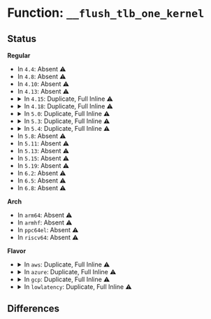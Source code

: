 # Function: <code>__flush_tlb_one_kernel</code>

## Status
<b>Regular</b>
<ul>
<li>
In <code>4.4</code>: Absent ⚠️
</li>
<li>
In <code>4.8</code>: Absent ⚠️
</li>
<li>
In <code>4.10</code>: Absent ⚠️
</li>
<li>
In <code>4.13</code>: Absent ⚠️
</li>
<li>
<details>
<summary>In <code>4.15</code>: Duplicate, Full Inline ⚠️</summary>

**Collision:** Static Duplication

**Inline:** Full

**Transformation:** False

**Instances:**

```
In arch/x86/mm/init_64.c (ffffffff81070b8f)
Location: arch/x86/include/asm/tlbflush.h:440
Inline: True
Inline callers:
  - arch/x86/mm/init_64.c:__set_pte_vaddr
```
```
In arch/x86/mm/ioremap.c (ffffffff826c387c)
Location: arch/x86/include/asm/tlbflush.h:440
Inline: True
Inline callers:
  - arch/x86/mm/ioremap.c:__early_set_fixmap
```
```
In arch/x86/mm/tlb.c (ffffffff8107a0e2)
Location: arch/x86/include/asm/tlbflush.h:440
Inline: True
Inline callers:
  - arch/x86/mm/tlb.c:do_kernel_range_flush
```
```
In arch/x86/mm/kmmio.c (ffffffff8107cd6d)
Location: arch/x86/include/asm/tlbflush.h:440
Inline: True
```
</details>
</li>
<li>
<details>
<summary>In <code>4.18</code>: Duplicate, Full Inline ⚠️</summary>

**Collision:** Static Duplication

**Inline:** Full

**Transformation:** False

**Instances:**

```
In arch/x86/mm/init_64.c (ffffffff8107392f)
Location: arch/x86/include/asm/tlbflush.h:485
Inline: True
Inline callers:
  - arch/x86/mm/init_64.c:__set_pte_vaddr
```
```
In arch/x86/mm/ioremap.c (ffffffff826edb01)
Location: arch/x86/include/asm/tlbflush.h:485
Inline: True
Inline callers:
  - arch/x86/mm/ioremap.c:__early_set_fixmap
```
```
In arch/x86/mm/tlb.c (ffffffff8107ce92)
Location: arch/x86/include/asm/tlbflush.h:485
Inline: True
Inline callers:
  - arch/x86/mm/tlb.c:do_kernel_range_flush
```
```
In arch/x86/mm/kmmio.c (ffffffff8107fd81)
Location: arch/x86/include/asm/tlbflush.h:485
Inline: True
```
</details>
</li>
<li>
<details>
<summary>In <code>5.0</code>: Duplicate, Full Inline ⚠️</summary>

**Collision:** Static Duplication

**Inline:** Full

**Transformation:** False

**Instances:**

```
In arch/x86/mm/init_64.c (ffffffff81079b7f)
Location: arch/x86/include/asm/tlbflush.h:479
Inline: True
Inline callers:
  - arch/x86/mm/init_64.c:__set_pte_vaddr
```
```
In arch/x86/mm/ioremap.c (ffffffff828a4693)
Location: arch/x86/include/asm/tlbflush.h:479
Inline: True
Inline callers:
  - arch/x86/mm/ioremap.c:__early_set_fixmap
```
```
In arch/x86/mm/pageattr.c (ffffffff8107da8b)
Location: arch/x86/include/asm/tlbflush.h:479
Inline: True
Inline callers:
  - arch/x86/mm/pageattr.c:__cpa_flush_tlb
```
```
In arch/x86/mm/tlb.c (ffffffff810838d2)
Location: arch/x86/include/asm/tlbflush.h:479
Inline: True
Inline callers:
  - arch/x86/mm/tlb.c:do_kernel_range_flush
```
```
In arch/x86/mm/kmmio.c (ffffffff810868c1)
Location: arch/x86/include/asm/tlbflush.h:479
Inline: True
```
</details>
</li>
<li>
<details>
<summary>In <code>5.3</code>: Duplicate, Full Inline ⚠️</summary>

**Collision:** Static Duplication

**Inline:** Full

**Transformation:** False

**Instances:**

```
In arch/x86/mm/init_64.c (ffffffff8107d89f)
Location: arch/x86/include/asm/tlbflush.h:481
Inline: True
Inline callers:
  - arch/x86/mm/init_64.c:__set_pte_vaddr
```
```
In arch/x86/mm/ioremap.c (ffffffff828bcb60)
Location: arch/x86/include/asm/tlbflush.h:481
Inline: True
Inline callers:
  - arch/x86/mm/ioremap.c:__early_set_fixmap
```
```
In arch/x86/mm/pageattr.c (ffffffff8108138b)
Location: arch/x86/include/asm/tlbflush.h:481
Inline: True
Inline callers:
  - arch/x86/mm/pageattr.c:__cpa_flush_tlb
```
```
In arch/x86/mm/tlb.c (ffffffff81087572)
Location: arch/x86/include/asm/tlbflush.h:481
Inline: True
Inline callers:
  - arch/x86/mm/tlb.c:do_kernel_range_flush
```
```
In arch/x86/mm/kmmio.c (ffffffff8108a503)
Location: arch/x86/include/asm/tlbflush.h:481
Inline: True
```
</details>
</li>
<li>
<details>
<summary>In <code>5.4</code>: Duplicate, Full Inline ⚠️</summary>

**Collision:** Static Duplication

**Inline:** Full

**Transformation:** False

**Instances:**

```
In arch/x86/mm/init_64.c (ffffffff8107e92f)
Location: arch/x86/include/asm/tlbflush.h:497
Inline: True
Inline callers:
  - arch/x86/mm/init_64.c:__set_pte_vaddr
```
```
In arch/x86/mm/ioremap.c (ffffffff828c2ffb)
Location: arch/x86/include/asm/tlbflush.h:497
Inline: True
Inline callers:
  - arch/x86/mm/ioremap.c:__early_set_fixmap
```
```
In arch/x86/mm/pageattr.c (ffffffff8108244b)
Location: arch/x86/include/asm/tlbflush.h:497
Inline: True
Inline callers:
  - arch/x86/mm/pageattr.c:__cpa_flush_tlb
```
```
In arch/x86/mm/tlb.c (ffffffff81088262)
Location: arch/x86/include/asm/tlbflush.h:497
Inline: True
Inline callers:
  - arch/x86/mm/tlb.c:do_kernel_range_flush
```
```
In arch/x86/mm/kmmio.c (ffffffff8108b173)
Location: arch/x86/include/asm/tlbflush.h:497
Inline: True
```
</details>
</li>
<li>
In <code>5.8</code>: Absent ⚠️
</li>
<li>
In <code>5.11</code>: Absent ⚠️
</li>
<li>
In <code>5.13</code>: Absent ⚠️
</li>
<li>
In <code>5.15</code>: Absent ⚠️
</li>
<li>
In <code>5.19</code>: Absent ⚠️
</li>
<li>
In <code>6.2</code>: Absent ⚠️
</li>
<li>
In <code>6.5</code>: Absent ⚠️
</li>
<li>
In <code>6.8</code>: Absent ⚠️
</li>
</ul>
<b>Arch</b>
<ul>
<li>
In <code>arm64</code>: Absent ⚠️
</li>
<li>
In <code>armhf</code>: Absent ⚠️
</li>
<li>
In <code>ppc64el</code>: Absent ⚠️
</li>
<li>
In <code>riscv64</code>: Absent ⚠️
</li>
</ul>
<b>Flavor</b>
<ul>
<li>
<details>
<summary>In <code>aws</code>: Duplicate, Full Inline ⚠️</summary>

**Collision:** Static Duplication

**Inline:** Full

**Transformation:** False

**Instances:**

```
In arch/x86/mm/init_64.c (ffffffff8107d92f)
Location: arch/x86/include/asm/tlbflush.h:497
Inline: True
Inline callers:
  - arch/x86/mm/init_64.c:__set_pte_vaddr
```
```
In arch/x86/mm/ioremap.c (ffffffff828adfd1)
Location: arch/x86/include/asm/tlbflush.h:497
Inline: True
Inline callers:
  - arch/x86/mm/ioremap.c:__early_set_fixmap
```
```
In arch/x86/mm/pageattr.c (ffffffff8108144b)
Location: arch/x86/include/asm/tlbflush.h:497
Inline: True
Inline callers:
  - arch/x86/mm/pageattr.c:__cpa_flush_tlb
```
```
In arch/x86/mm/tlb.c (ffffffff81087262)
Location: arch/x86/include/asm/tlbflush.h:497
Inline: True
Inline callers:
  - arch/x86/mm/tlb.c:do_kernel_range_flush
```
```
In arch/x86/mm/kmmio.c (ffffffff8108a133)
Location: arch/x86/include/asm/tlbflush.h:497
Inline: True
```
</details>
</li>
<li>
<details>
<summary>In <code>azure</code>: Duplicate, Full Inline ⚠️</summary>

**Collision:** Static Duplication

**Inline:** Full

**Transformation:** False

**Instances:**

```
In arch/x86/mm/init_64.c (ffffffff8106ca18)
Location: arch/x86/include/asm/tlbflush.h:497
Inline: True
Inline callers:
  - arch/x86/mm/init_64.c:__set_pte_vaddr
```
```
In arch/x86/mm/ioremap.c (ffffffff828a61d7)
Location: arch/x86/include/asm/tlbflush.h:497
Inline: True
Inline callers:
  - arch/x86/mm/ioremap.c:__early_set_fixmap
```
```
In arch/x86/mm/pageattr.c (ffffffff8107045b)
Location: arch/x86/include/asm/tlbflush.h:497
Inline: True
Inline callers:
  - arch/x86/mm/pageattr.c:__cpa_flush_tlb
```
```
In arch/x86/mm/tlb.c (ffffffff81075e32)
Location: arch/x86/include/asm/tlbflush.h:497
Inline: True
Inline callers:
  - arch/x86/mm/tlb.c:do_kernel_range_flush
```
```
In arch/x86/mm/kmmio.c (ffffffff81078bd3)
Location: arch/x86/include/asm/tlbflush.h:497
Inline: True
Inline callers:
  - arch/x86/mm/kmmio.c:clear_page_presence
```
</details>
</li>
<li>
<details>
<summary>In <code>gcp</code>: Duplicate, Full Inline ⚠️</summary>

**Collision:** Static Duplication

**Inline:** Full

**Transformation:** False

**Instances:**

```
In arch/x86/mm/init_64.c (ffffffff8107d8df)
Location: arch/x86/include/asm/tlbflush.h:497
Inline: True
Inline callers:
  - arch/x86/mm/init_64.c:__set_pte_vaddr
```
```
In arch/x86/mm/ioremap.c (ffffffff828c0ed0)
Location: arch/x86/include/asm/tlbflush.h:497
Inline: True
Inline callers:
  - arch/x86/mm/ioremap.c:__early_set_fixmap
```
```
In arch/x86/mm/pageattr.c (ffffffff810813fb)
Location: arch/x86/include/asm/tlbflush.h:497
Inline: True
Inline callers:
  - arch/x86/mm/pageattr.c:__cpa_flush_tlb
```
```
In arch/x86/mm/tlb.c (ffffffff81087212)
Location: arch/x86/include/asm/tlbflush.h:497
Inline: True
Inline callers:
  - arch/x86/mm/tlb.c:do_kernel_range_flush
```
```
In arch/x86/mm/kmmio.c (ffffffff8108a0e3)
Location: arch/x86/include/asm/tlbflush.h:497
Inline: True
```
</details>
</li>
<li>
<details>
<summary>In <code>lowlatency</code>: Duplicate, Full Inline ⚠️</summary>

**Collision:** Static Duplication

**Inline:** Full

**Transformation:** False

**Instances:**

```
In arch/x86/mm/init_64.c (ffffffff8107f9cf)
Location: arch/x86/include/asm/tlbflush.h:497
Inline: True
Inline callers:
  - arch/x86/mm/init_64.c:__set_pte_vaddr
```
```
In arch/x86/mm/ioremap.c (ffffffff828c401b)
Location: arch/x86/include/asm/tlbflush.h:497
Inline: True
Inline callers:
  - arch/x86/mm/ioremap.c:__early_set_fixmap
```
```
In arch/x86/mm/pageattr.c (ffffffff8108351b)
Location: arch/x86/include/asm/tlbflush.h:497
Inline: True
Inline callers:
  - arch/x86/mm/pageattr.c:__cpa_flush_tlb
```
```
In arch/x86/mm/tlb.c (ffffffff81089342)
Location: arch/x86/include/asm/tlbflush.h:497
Inline: True
Inline callers:
  - arch/x86/mm/tlb.c:do_kernel_range_flush
```
```
In arch/x86/mm/kmmio.c (ffffffff8108c383)
Location: arch/x86/include/asm/tlbflush.h:497
Inline: True
```
</details>
</li>
</ul>

## Differences
